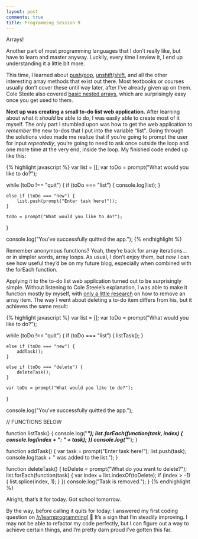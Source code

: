 ```yaml
---
layout: post
comments: true
title: Programming Session 9
---
```

 
Arrays!

Another part of most programming languages that I don’t really like, but have to learn and master anyway. Luckily, every time I review it, I end up understanding it a little bit more.

This time, I learned about [push](https://developer.mozilla.org/en/docs/Web/JavaScript/Reference/Global_Objects/Array/push)/[pop](https://developer.mozilla.org/en/docs/Web/JavaScript/Reference/Global_Objects/Array/pop), [unshift](https://developer.mozilla.org/en/docs/Web/JavaScript/Reference/Global_Objects/Array/unshift)/[shift](https://developer.mozilla.org/en/docs/Web/JavaScript/Reference/Global_Objects/Array/shift), and all the other interesting array methods that exist out there. Most textbooks or courses usually don’t cover these until way later, after I’ve already given up on them. Cole Steele also covered [basic nested arrays](https://developer.mozilla.org/en-US/docs/Web/JavaScript/Guide/Indexed_collections), which are surprisingly easy once you get used to them.

**Next up was creating a small to-do list web application.** After learning about what it *should* be able to do, I was easily able to create most of it myself. The only part I stumbled upon was how to get the web application to *remember* the new to-dos that I put into the variable “list”. Going through the solutions video made me realize that if you’re going to prompt the user for input *repeatedly*, you’re going to need to ask once outside the loop and one more time at the very end, inside the loop. My finished code ended up like this:

{% highlight javascript %}
var list = [];
var toDo = prompt("What would you like to do?");

while (toDo !== "quit") {
	if (toDo === "list") {
		console.log(list);
	}

	else if (toDo === "new") {
		list.push(prompt("Enter task here!"));
	}

	toDo = prompt("What would you like to do?");
}

console.log("You've successfully quitted the app.");
{% endhighlight %}

Remember anonymous functions? Yeah, they’re back for array iterations… or in simpler words, array loops. As usual, I don’t enjoy them, but *now* I can see how useful they’d be on my future blog, especially when combined with the forEach function.

Applying it to the to-do list web application turned out to be surprisingly simple. Without listening to Cole Steele’s explanation, I was able to make it function mostly by myself, with [only a little research](http://stackoverflow.com/questions/5767325/how-to-remove-a-particular-element-from-an-array-in-javascript) on how to remove an array item. The way I went about deleting a to-do item differs from his, but it achieves the same result:

{% highlight javascript %}
var list = [];
var toDo = prompt("What would you like to do?");

while (toDo !== "quit") {
	if (toDo === "list") {
		listTask();
	}

	else if (toDo === "new") {
		addTask();
	}

	else if (toDo === "delete") {
		deleteTask();
	}

	var toDo = prompt("What would you like to do?");
}

console.log("You've successfully quitted the app.");

// FUNCTIONS BELOW

function listTask() {
	console.log("***********");
	list.forEach(function(task, index) {
		console.log(index + ": " + task);
	})
	console.log("***********");
}

function addTask() {
	var task = prompt("Enter task here!");
	list.push(task);
	console.log(task + " was added to the list.");
}

function deleteTask() {
	toDelete = prompt("What do you want to delete?");
	list.forEach(function(task) {
		var index = list.indexOf(toDelete);
		if (index > -1) {
			list.splice(index, 1);
		}
	})
	console.log("Task is removed.");
}
{% endhighlight %}

Alright, that’s it for today. Got school tomorrow.

By the way, before calling it quits for today: I answered my first coding question on [/r/learnprogramming!](https://www.reddit.com/r/learnprogramming/) 🙂   It’s a sign that I’m steadily improving. I may not be able to refactor my code perfectly, but I can figure out a way to achieve certain things, and I’m pretty darn proud I’ve gotten this far.